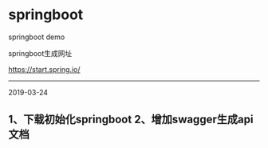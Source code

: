 # springboot
springboot demo

springboot生成网址

https://start.spring.io/

------

2019-03-24

1、下载初始化springboot
2、增加swagger生成api文档
------


